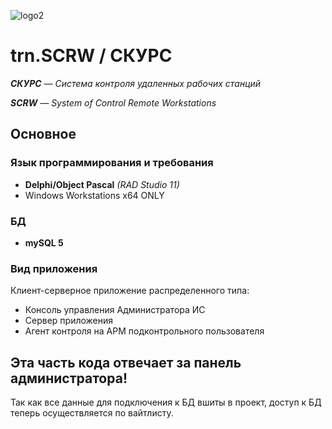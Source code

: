 
![logo2](https://user-images.githubusercontent.com/31628014/144424190-ec7b0b40-49f0-41be-b3c6-fc2f3bfb82ff.png)

# trn.SCRW / СКУРС
_**СКУРС** — Система контроля удаленных рабочих станций_ 

_**SCRW** — System of Control Remote Workstations_

## Основное 
### Язык программирования и требования

- **Delphi/Object Pascal** *(RAD Studio 11)*
- Windows Workstations x64 ONLY

### БД

- **mySQL 5**

### Вид приложения

Клиент-серверное приложение распределенного типа:

- Консоль управления Администратора ИС
- Сервер приложения
- Агент контроля на АРМ подконтрольного пользователя

## 

## Эта часть кода отвечает за панель администратора!

Так как все данные для подключения к БД вшиты в проект, доступ к БД теперь осуществляется по вайтлисту.
